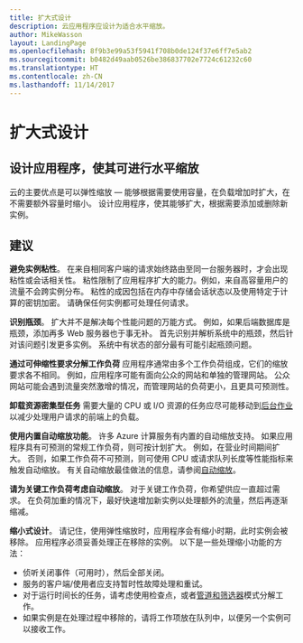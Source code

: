 ```yaml
---
title: 扩大式设计
description: 云应用程序应设计为适合水平缩放。
author: MikeWasson
layout: LandingPage
ms.openlocfilehash: 8f9b3e99a53f5941f708b0de124f37e6ff7e5ab2
ms.sourcegitcommit: b0482d49aab0526be386837702e7724c61232c60
ms.translationtype: HT
ms.contentlocale: zh-CN
ms.lasthandoff: 11/14/2017
---
```

# <a name="design-to-scale-out"></a>扩大式设计

## <a name="design-your-application-so-that-it-can-scale-horizontally"></a>设计应用程序，使其可进行水平缩放

云的主要优点是可以弹性缩放 &mdash; 能够根据需要使用容量，在负载增加时扩大，在不需要额外容量时缩小。 设计应用程序，使其能够扩大，根据需要添加或删除新实例。

## <a name="recommendations"></a>建议

**避免实例粘性**。 在来自相同客户端的请求始终路由至同一台服务器时，才会出现粘性或会话相关性。 粘性限制了应用程序扩大的能力。例如，来自高容量用户的流量不会跨实例分布。 粘性的成因包括在内存中存储会话状态以及使用特定于计算的密钥加密。 请确保任何实例都可处理任何请求。 

**识别瓶颈**。 扩大并不是解决每个性能问题的万能方式。 例如，如果后端数据库是瓶颈，添加再多 Web 服务器也于事无补。 首先识别并解析系统中的瓶颈，然后针对该问题引发更多实例。 系统中有状态的部分最有可能引起瓶颈问题。 

**通过可伸缩性要求分解工作负荷**  应用程序通常由多个工作负荷组成，它们的缩放要求各不相同。 例如，应用程序可能有面向公众的网站和单独的管理网站。 公众网站可能会遇到流量突然激增的情况，而管理网站的负荷更小，且更具可预测性。 

**卸载资源密集型任务** 需要大量的 CPU 或 I/O 资源的任务应尽可能移动到[后台作业][background-jobs]以减少处理用户请求的前端上的负载。

**使用内置自动缩放功能**。 许多 Azure 计算服务有内置的自动缩放支持。 如果应用程序具有可预测的常规工作负荷，则可按计划扩大。 例如，在营业时间期间扩大。 否则，如果工作负荷不可预测，则可使用 CPU 或请求队列长度等性能指标来触发自动缩放。 有关自动缩放最佳做法的信息，请参阅[自动缩放][autoscaling]。

**请为关键工作负荷考虑自动缩放**。 对于关键工作负荷，你希望供应一直超过需求。 在负荷加重的情况下，最好快速增加新实例以处理额外的流量，然后再逐渐缩减。

**缩小式设计**。  请记住，使用弹性缩放时，应用程序会有缩小时期，此时实例会被移除。 应用程序必须妥善处理正在移除的实例。 以下是一些处理缩小功能的方法：

- 侦听关闭事件（可用时），然后全部关闭。 
- 服务的客户端/使用者应支持暂时性故障处理和重试。 
- 对于运行时间长的任务，请考虑使用检查点，或者[管道和筛选器][pipes-filters-pattern]模式分解工作。 
- 如果实例是在处理过程中移除的，请将工作项放在队列中，以便另一个实例可以接收工作。 


<!-- links -->

[autoscaling]: ../../best-practices/auto-scaling.md
[background-jobs]: ../../best-practices/background-jobs.md
[pipes-filters-pattern]: ../../patterns/pipes-and-filters.md
